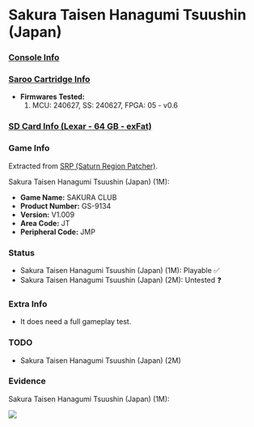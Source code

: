 # Sakura Taisen Hanagumi Tsuushin (Japan)

### [Console Info](../../../../../Info/Consoles/VA13/README.md)

### [Saroo Cartridge Info](../../../../../Info/Cartridges/GuangzhouSanStarOnlineShop/1.6/README.md)

- <b>Firmwares Tested:</b>
  1. MCU: 240627, SS: 240627, FPGA: 05 - v0.6

### [SD Card Info (Lexar - 64 GB - exFat)](../../../../../Info/SdCards/Lexar/64GB/exfat/README.md)

### Game Info

Extracted from [SRP (Saturn Region Patcher)](https://segaxtreme.net/resources/saturn-region-patcher.81/download).

Sakura Taisen Hanagumi Tsuushin (Japan) (1M):

- <b>Game Name:</b> SAKURA CLUB
- <b>Product Number:</b> GS-9134
- <b>Version:</b> V1.009
- <b>Area Code:</b> JT
- <b>Peripheral Code:</b> JMP

### Status

- Sakura Taisen Hanagumi Tsuushin (Japan) (1M): Playable :white_check_mark:
- Sakura Taisen Hanagumi Tsuushin (Japan) (2M): Untested :question:

### Extra Info

- It does need a full gameplay test.

### TODO

- Sakura Taisen Hanagumi Tsuushin (Japan) (2M)

### Evidence

Sakura Taisen Hanagumi Tsuushin (Japan) (1M):

[![](https://img.youtube.com/vi/UnBFYm3aowE/0.jpg)](https://www.youtube.com/watch?v=UnBFYm3aowE)
